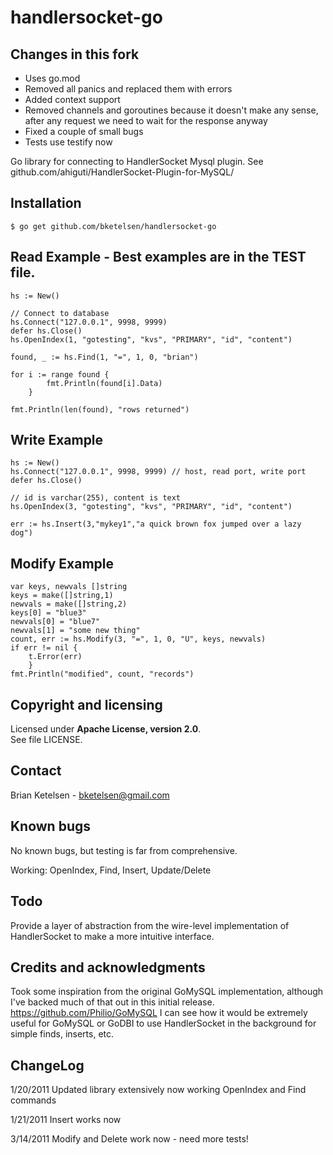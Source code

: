 handlersocket-go
================

## Changes in this fork
- Uses go.mod
- Removed all panics and replaced them with errors
- Added context support
- Removed channels and goroutines because it doesn't make any sense, after any request we need to wait for the response anyway
- Fixed a couple of small bugs
- Tests use testify now

Go library for connecting to HandlerSocket Mysql plugin.  See github.com/ahiguti/HandlerSocket-Plugin-for-MySQL/


## Installation

	$ go get github.com/bketelsen/handlersocket-go


## Read Example  - Best examples are in the TEST file.

	hs := New()

	// Connect to database
	hs.Connect("127.0.0.1", 9998, 9999)
	defer hs.Close()
	hs.OpenIndex(1, "gotesting", "kvs", "PRIMARY", "id", "content")

	found, _ := hs.Find(1, "=", 1, 0, "brian")

	for i := range found {
			fmt.Println(found[i].Data) 
		}

	fmt.Println(len(found), "rows returned")


## Write Example

	hs := New()
	hs.Connect("127.0.0.1", 9998, 9999) // host, read port, write port
	defer hs.Close()

	// id is varchar(255), content is text
	hs.OpenIndex(3, "gotesting", "kvs", "PRIMARY", "id", "content")

	err := hs.Insert(3,"mykey1","a quick brown fox jumped over a lazy dog")


## Modify Example

	var keys, newvals []string
	keys = make([]string,1)
	newvals = make([]string,2)
	keys[0] = "blue3"
	newvals[0] = "blue7"
	newvals[1] = "some new thing"
	count, err := hs.Modify(3, "=", 1, 0, "U", keys, newvals)
	if err != nil {
		t.Error(err)
		}
	fmt.Println("modified", count, "records")




## Copyright and licensing

Licensed under **Apache License, version 2.0**.  
See file LICENSE.


## Contact

Brian Ketelsen - bketelsen@gmail.com

## Known bugs

No known bugs, but testing is far from comprehensive.

Working:  OpenIndex, Find, Insert,  Update/Delete


## Todo

Provide a layer of abstraction from the wire-level implementation of HandlerSocket to make a more intuitive interface.




## Credits and acknowledgments


Took some inspiration from the original GoMySQL implementation, although I've backed much of that out in this initial release.
https://github.com/Philio/GoMySQL
I can see how it would be extremely useful for GoMySQL or GoDBI to use HandlerSocket in the background for simple finds, inserts, etc.


## ChangeLog

1/20/2011
	Updated library extensively
	now working OpenIndex and Find commands
	
1/21/2011
	Insert works now
	
3/14/2011
	Modify and Delete work now - need more tests!


